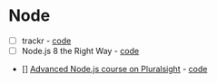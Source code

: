 # Node

- [ ] trackr - [code](/node/trackr)
- [ ] Node.js 8 the Right Way - [code](/node/nodejs-8-the-right-way)
- [] [Advanced Node.js course on Pluralsight](https://app.pluralsight.com/library/courses/nodejs-advanced/table-of-contents) - [code](/node/advanced-nodejs)

